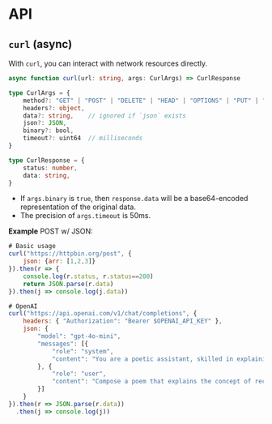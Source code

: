 # API

## `curl` (async)

With `curl`, you can interact with network resources directly.

```ts
async function curl(url: string, args: CurlArgs) => CurlResponse

type CurlArgs = {
    method?: "GET" | "POST" | "DELETE" | "HEAD" | "OPTIONS" | "PUT" | "PATCH",
    headers?: object,
    data?: string,    // ignored if `json` exists
    json?: JSON,
    binary?: bool,
    timeout?: uint64  // milliseconds
}

type CurlResponse = {
    status: number,
    data: string,
}
```

- If `args.binary` is `true`, then `response.data` will be a base64-encoded representation of the original data.
- The precision of `args.timeout` is 50ms.

**Example** POST w/ JSON:

```js
# Basic usage
curl("https://httpbin.org/post", {
    json: {arr: [1,2,3]}
}).then(r => { 
    console.log(r.status, r.status==200)
    return JSON.parse(r.data)
}).then(j => console.log(j.data))

# OpenAI
curl("https://api.openai.com/v1/chat/completions", {
    headers: { "Authorization": "Bearer $OPENAI_API_KEY" },
    json: {
        "model": "gpt-4o-mini",
        "messages": [{
            "role": "system",
            "content": "You are a poetic assistant, skilled in explaining complex programming concepts with creative flair."
        }, {
            "role": "user",
            "content": "Compose a poem that explains the concept of recursion in programming."
        }]
    }
}).then(r => JSON.parse(r.data))
  .then(j => console.log(j))
```
